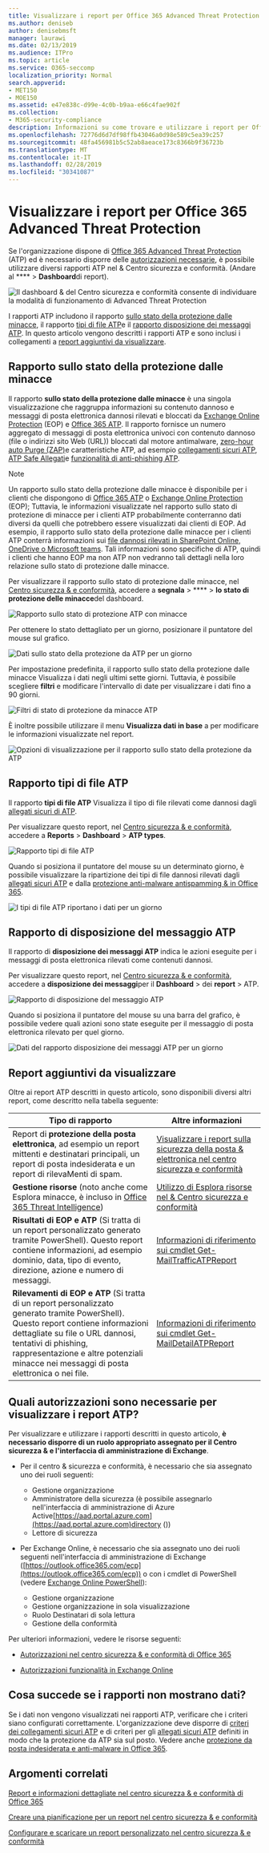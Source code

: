 ```yaml
---
title: Visualizzare i report per Office 365 Advanced Threat Protection
ms.author: deniseb
author: denisebmsft
manager: laurawi
ms.date: 02/13/2019
ms.audience: ITPro
ms.topic: article
ms.service: O365-seccomp
localization_priority: Normal
search.appverid:
- MET150
- MOE150
ms.assetid: e47e838c-d99e-4c0b-b9aa-e66c4fae902f
ms.collection:
- M365-security-compliance
description: Informazioni su come trovare e utilizzare i report per Office 365 Advanced Threat Protection nel centro &amp; sicurezza e conformità.
ms.openlocfilehash: 72776d6d7df98ffb43046a0d98e589c5ea39c257
ms.sourcegitcommit: 48fa456981b5c52ab8aeace173c8366b9f36723b
ms.translationtype: MT
ms.contentlocale: it-IT
ms.lasthandoff: 02/28/2019
ms.locfileid: "30341087"
---
```

# <a name="view-reports-for-office-365-advanced-threat-protection"></a>Visualizzare i report per Office 365 Advanced Threat Protection

Se l'organizzazione dispone di [Office 365 Advanced Threat Protection](office-365-atp.md) (ATP) ed è necessario disporre delle [autorizzazioni necessarie](#what-permissions-are-needed-to-view-these-reports), è possibile utilizzare diversi rapporti ATP nel &amp; Centro sicurezza e conformità. (Andare al **** \> **Dashboard**di report).
  
![Il dashboard &amp; del Centro sicurezza e conformità consente di individuare la modalità di funzionamento di Advanced Threat Protection](media/6b213d34-adbb-44af-8549-be9a7e2db087.png)
  
I rapporti ATP includono il rapporto [sullo stato della protezione dalle minacce](#threat-protection-status-report), il rapporto [tipi di file ATP](#atp-file-types-report)e il [rapporto disposizione dei messaggi ATP](#atp-message-disposition-report). In questo articolo vengono descritti i rapporti ATP e sono inclusi i collegamenti a [report aggiuntivi da visualizzare](#additional-reports-to-view).
  
## <a name="threat-protection-status-report"></a>Rapporto sullo stato della protezione dalle minacce

Il rapporto **sullo stato della protezione dalle minacce** è una singola visualizzazione che raggruppa informazioni su contenuto dannoso e messaggi di posta elettronica dannosi rilevati e bloccati da [Exchange Online Protection](eop/exchange-online-protection-overview.md) (EOP) e [Office 365 ATP](office-365-atp.md). Il rapporto fornisce un numero aggregato di messaggi di posta elettronica univoci con contenuto dannoso (file o indirizzi sito Web (URL)) bloccati dal motore antimalware, [zero-hour auto Purge (ZAP)](zero-hour-auto-purge.md)e caratteristiche ATP, ad esempio [collegamenti sicuri ATP](atp-safe-links.md), [ATP Safe Allegati](atp-safe-attachments.md)e [funzionalità di anti-phishing ATP](atp-anti-phishing.md).

> [!NOTE]
> Un rapporto sullo stato della protezione dalle minacce è disponibile per i clienti che dispongono di [Office 365 ATP](office-365-atp.md) o [Exchange Online Protection](eop/exchange-online-protection-eop.md) (EOP); Tuttavia, le informazioni visualizzate nel rapporto sullo stato di protezione di minacce per i clienti ATP probabilmente conterranno dati diversi da quelli che potrebbero essere visualizzati dai clienti di EOP. Ad esempio, il rapporto sullo stato della protezione dalle minacce per i clienti ATP conterrà informazioni sui [file dannosi rilevati in SharePoint Online, OneDrive o Microsoft teams](atp-for-spo-odb-and-teams.md). Tali informazioni sono specifiche di ATP, quindi i clienti che hanno EOP ma non ATP non vedranno tali dettagli nella loro relazione sullo stato di protezione dalle minacce.
  
Per visualizzare il rapporto sullo stato di protezione dalle minacce, nel [Centro sicurezza &amp; e conformità](https://protection.office.com), accedere a **segnala** \> **** \> **lo stato di protezione delle minacce**del dashboard.
  
![Rapporto sullo stato di protezione ATP con minacce](media/6bdd41eb-62e0-423b-9fd4-d1d5baf0cbd5.png)
  
Per ottenere lo stato dettagliato per un giorno, posizionare il puntatore del mouse sul grafico.
  
![Dati sullo stato della protezione da ATP per un giorno](media/d5c2c6ad-c002-4985-a032-c866e46fdea8.png)
  
Per impostazione predefinita, il rapporto sullo stato della protezione dalle minacce Visualizza i dati negli ultimi sette giorni. Tuttavia, è possibile scegliere **filtri** e modificare l'intervallo di date per visualizzare i dati fino a 90 giorni. 
  
![Filtri di stato di protezione da minacce ATP](media/4f703369-642b-402b-9758-b9c828283410.png)
  
È inoltre possibile utilizzare il menu **Visualizza dati in base** a per modificare le informazioni visualizzate nel report. 
  
![Opzioni di visualizzazione per il rapporto sullo stato della protezione da ATP](media/4959bf8c-d192-4542-b00b-184e101e7513.png)
  
## <a name="atp-file-types-report"></a>Rapporto tipi di file ATP

Il rapporto **tipi di file ATP** Visualizza il tipo di file rilevati come dannosi dagli [allegati sicuri di ATP](atp-safe-attachments.md).
  
Per visualizzare questo report, nel [Centro sicurezza &amp; e conformità](https://protection.office.com), accedere a **Reports** \> **Dashboard** \> **ATP types**.
  
![Rapporto tipi di file ATP](media/6e3f5d33-79aa-4b2d-938c-6ef135d9e54c.png)
  
Quando si posiziona il puntatore del mouse su un determinato giorno, è possibile visualizzare la ripartizione dei tipi di file dannosi rilevati dagli [allegati sicuri ATP](atp-safe-attachments.md) e dalla [protezione anti-malware antispamming &amp; in Office 365](anti-spam-and-anti-malware-protection.md).
  
![I tipi di file ATP riportano i dati per un giorno](media/10d18428-699a-41d2-a73e-be3a8214ada1.png)
  
## <a name="atp-message-disposition-report"></a>Rapporto di disposizione del messaggio ATP

Il rapporto di **disposizione dei messaggi ATP** indica le azioni eseguite per i messaggi di posta elettronica rilevati come contenuti dannosi. 
  
Per visualizzare questo report, nel [Centro sicurezza &amp; e conformità](https://protection.office.com), accedere a **disposizione dei messaggi**per il **Dashboard** \> dei **report** \> ATP.
  
![Rapporto di disposizione del messaggio ATP](media/b0ff65c4-53d3-496d-bafa-8937a5eb69e5.png)
  
Quando si posiziona il puntatore del mouse su una barra del grafico, è possibile vedere quali azioni sono state eseguite per il messaggio di posta elettronica rilevato per quel giorno.
  
![Dati del rapporto disposizione dei messaggi ATP per un giorno](media/68d2beb8-4b30-48c4-8ba6-5e8ab88ae456.png)
  
## <a name="additional-reports-to-view"></a>Report aggiuntivi da visualizzare

Oltre ai report ATP descritti in questo articolo, sono disponibili diversi altri report, come descritto nella tabella seguente:

|Tipo di rapporto  |Altre informazioni  |
|---------|---------|
|Report di **protezione della posta elettronica**, ad esempio un report mittenti e destinatari principali, un report di posta indesiderata e un report di rilevaMenti di spam. | [Visualizzare i report sulla sicurezza della posta &amp; elettronica nel centro sicurezza e conformità](view-email-security-reports.md)        |
|**Gestione risorse** (noto anche come Esplora minacce, è incluso in [Office 365 Threat Intelligence](office-365-ti.md))     | [Utilizzo di Esplora risorse nel &amp; Centro sicurezza e conformità](use-explorer-in-security-and-compliance.md)        |
|**Risultati di EOP e ATP** (Si tratta di un report personalizzato generato tramite PowerShell). Questo report contiene informazioni, ad esempio dominio, data, tipo di evento, direzione, azione e numero di messaggi.  | [Informazioni di riferimento sui cmdlet Get-MailTrafficATPReport](https://docs.microsoft.com/powershell/module/exchange/advanced-threat-protection/get-mailtrafficatpreport?view=exchange-ps) |
|**Rilevamenti di EOP e ATP** (Si tratta di un report personalizzato generato tramite PowerShell). Questo report contiene informazioni dettagliate su file o URL dannosi, tentativi di phishing, rappresentazione e altre potenziali minacce nei messaggi di posta elettronica o nei file.   | [Informazioni di riferimento sui cmdlet Get-MailDetailATPReport](https://docs.microsoft.com/powershell/module/exchange/advanced-threat-protection/get-maildetailatpreport?view=exchange-ps)        |

  
## <a name="what-permissions-are-needed-to-view-the-atp-reports"></a>Quali autorizzazioni sono necessarie per visualizzare i report ATP?

Per visualizzare e utilizzare i rapporti descritti in questo articolo, **è necessario disporre di un ruolo appropriato assegnato per il Centro sicurezza &amp; e l'interfaccia di amministrazione di Exchange**.

- Per il centro &amp; sicurezza e conformità, è necessario che sia assegnato uno dei ruoli seguenti:
    - Gestione organizzazione
    - Amministratore della sicurezza (è possibile assegnarlo nell'interfaccia di amministrazione di Azure Active[https://aad.portal.azure.com](https://aad.portal.azure.com)directory ())
    - Lettore di sicurezza

- Per Exchange Online, è necessario che sia assegnato uno dei ruoli seguenti nell'interfaccia di amministrazione di Exchange ([https://outlook.office365.com/ecp](https://outlook.office365.com/ecp)) o con i cmdlet di PowerShell (vedere [Exchange Online PowerShell](https://docs.microsoft.com/powershell/exchange/exchange-online/exchange-online-powershell?view=exchange-ps)):
    - Gestione organizzazione
    - Gestione organizzazione in sola visualizzazione
    - Ruolo Destinatari di sola lettura
    - Gestione della conformità

Per ulteriori informazioni, vedere le risorse seguenti:

- [Autorizzazioni nel centro sicurezza &amp; e conformità di Office 365](permissions-in-the-security-and-compliance-center.md)

- [Autorizzazioni funzionalità in Exchange Online](https://docs.microsoft.com/exchange/permissions-exo/feature-permissions)
   
## <a name="what-if-the-reports-arent-showing-data"></a>Cosa succede se i rapporti non mostrano dati?

Se i dati non vengono visualizzati nei rapporti ATP, verificare che i criteri siano configurati correttamente. L'organizzazione deve disporre di [criteri dei collegamenti sicuri ATP](set-up-atp-safe-links-policies.md) e di criteri per gli [allegati sicuri ATP](set-up-atp-safe-attachments-policies.md) definiti in modo che la protezione da ATP sia sul posto. Vedere anche [protezione da posta indesiderata e anti-malware in Office 365](anti-spam-and-anti-malware-protection.md).
  
## <a name="related-topics"></a>Argomenti correlati

[Report e informazioni dettagliate nel centro sicurezza &amp; e conformità di Office 365](reports-and-insights-in-security-and-compliance.md)
  
[Creare una pianificazione per un report nel centro sicurezza &amp; e conformità](create-a-schedule-for-a-report.md)
  
[Configurare e scaricare un report personalizzato nel centro sicurezza &amp; e conformità](set-up-and-download-a-custom-report.md)
  

